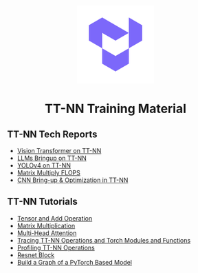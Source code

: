 <div align="center">

<img src="https://github.com/tenstorrent/tt-metal/blob/main/docs/source/common/images/favicon.png" width="180" height="180" />

<h1>

TT-NN Training Material

</h1>
</div>

## TT-NN Tech Reports
- [Vision Transformer on TT-NN](https://github.com/tenstorrent/tt-metal/blob/main/tech_reports/ViT-TTNN/vit.md)
- [LLMs Bringup on TT-NN](https://github.com/tenstorrent/tt-metal/blob/main/tech_reports/LLMs/llms.md)
- [YOLOv4 on TT-NN](https://github.com/tenstorrent/tt-metal/blob/main/tech_reports/YoloV4-TTNN/yolov4.md)
- [Matrix Multiply FLOPS](https://github.com/tenstorrent/tt-metal/blob/main/tech_reports/GEMM_FLOPS/GEMM_FLOPS.md)
- [CNN Bring-up & Optimization in TT-NN](https://github.com/tenstorrent/tt-metal/blob/main/tech_reports/CNNs/cnn_optimizations.md)

## TT-NN Tutorials
- [Tensor and Add Operation](https://github.com/tenstorrent/tt-metal/blob/main/ttnn/tutorials/001.ipynb)
- [Matrix Multiplication](https://github.com/tenstorrent/tt-metal/blob/main/ttnn/tutorials/002.ipynb)
- [Multi-Head Attention](https://github.com/tenstorrent/tt-metal/blob/main/ttnn/tutorials/003.ipynb)
- [Tracing TT-NN Operations and Torch Modules and Functions](https://github.com/tenstorrent/tt-metal/blob/main/ttnn/tutorials/004.ipynb)
- [Profiling TT-NN Operations](https://github.com/tenstorrent/tt-metal/blob/main/ttnn/tutorials/005.ipynb)
- [Resnet Block](https://github.com/tenstorrent/tt-metal/blob/main/ttnn/tutorials/006.ipynb)
- [Build a Graph of a PyTorch Based Model](https://github.com/tenstorrent/tt-metal/blob/main/ttnn/tutorials/007.ipynb)
